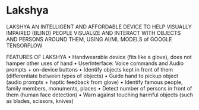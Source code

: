 # Lakshya
LAKSHYA
AN INTELLIGENT AND AFFORDABLE DEVICE TO HELP VISUALLY IMPAIRED (BLIND) PEOPLE VISUALIZE AND INTERACT WITH OBJECTS AND PERSONS AROUND THEM, USING AI/ML MODELS of GOOGLE TENSORFLOW

FEATURES OF LAKSHYA
• Handwearable device (fits like a glove), does not hamper other uses of hand 
• UserInterface: Voice commands and Audio prompts + on-device buttons
• Identify objects kept in front of them (differentiate between types of objects)
• Guide hand to pickup object (audio prompts + haptic feedback from glove) 
• Identify famous people, family members, monuments, places
• Detect number of persons in front of them (human face detection)
• Warn against touching harmful objects (such as blades, scissors, knives)
